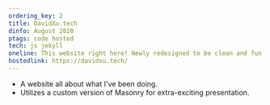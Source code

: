 ```yaml
---
ordering_key: 2
title: DavidXu.tech
dinfo: August 2020
ptags: code hosted
tech: js jekyll
oneline: This website right here! Newly redesigned to be clean and fun. More pictures, papers, and videos coming soon
hostedlink: https://davidxu.tech/
---
```

- A website all about what I've been doing.
- Utilizes a custom version of Masonry for extra-exciting presentation.